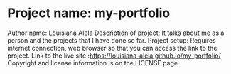 # Project name: my-portfolio
Author name: Louisiana Alela
Description of project: It talks about me as a person and the projects that I have done so far.
Project setup: Requires internet connection, web browser so that you can access the link to the project.
Link to the live site :https://louisiana-alela.github.io/my-portfolio/
Copyright and license information is on the LICENSE page.

